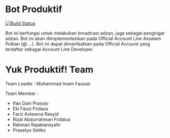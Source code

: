 # Bot Produktif
[![Build Status](https://travis-ci.org/imamfzn/Bot_Produktif.svg?branch=master)](https://travis-ci.org/imamfzn/Bot_Produktif)

Bot ini berfungsi untuk melakukan broadcast adzan, juga sebagai pengingat adzan.
Bot ini akan diimplementasikan pada Official Account Line Assalam Polban (@ ...).
Bot ini dapat dimanfaatkan pada Official Account yang terdaftar sebagai Account Line Developer.

# Yuk Produktif! Team
Team Leader : Muhammad Imam Fauzan

Team Member :
* Ifan Dani Prasojo
* Eki Fauzi Firdaus
* Fariz Aotearoa Rasyid
* Rizal Abdurrahman Firdaius
* Rahman Rajabiansyahr
* Prasetyo Setiko
